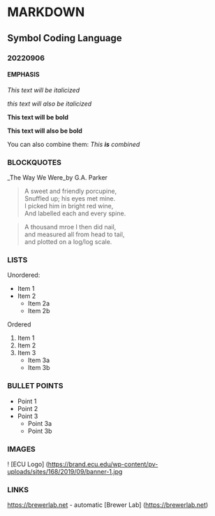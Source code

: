 # MARKDOWN
## Symbol Coding Language
### 20220906

#### EMPHASIS
*This text will be italicized*

_this text will also be italicized_

**This text will be bold**

__This text will also be bold__

You can also combine them:
_This **is** combined_


### BLOCKQUOTES
_The Way We Were_by G.A. Parker

> A sweet and friendly porcupine, \
> Snuffled up; his eyes met mine. \
> I picked him in bright red wine, \
> And labelled each and every spine.

> A thousand mroe I then did nail, \
> and measured all from head to tail, \
> and plotted on a log/log scale.

### LISTS

Unordered:
* Item 1
* Item 2
	* Item 2a
	* Item 2b

Ordered
1. Item 1
2. Item 2
3. Item 3
	* Item 3a
	* Item 3b

### BULLET POINTS

- Point 1
- Point 2
- Point 3
	* Point 3a
	* Point 3b

### IMAGES

! [ECU Logo] (https://brand.ecu.edu/wp-content/pv-uploads/sites/168/2019/09/banner-1.jpg

### LINKS

https://brewerlab.net - automatic
[Brewer Lab] (https://brewerlab.net)
